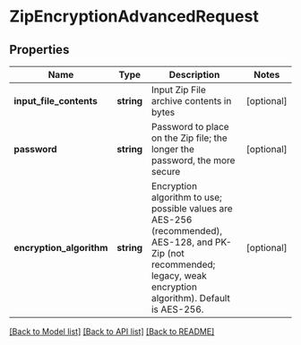 # ZipEncryptionAdvancedRequest

## Properties
Name | Type | Description | Notes
------------ | ------------- | ------------- | -------------
**input_file_contents** | **string** | Input Zip File archive contents in bytes | [optional] 
**password** | **string** | Password to place on the Zip file; the longer the password, the more secure | [optional] 
**encryption_algorithm** | **string** | Encryption algorithm to use; possible values are AES-256 (recommended), AES-128, and PK-Zip (not recommended; legacy, weak encryption algorithm).  Default is AES-256. | [optional] 

[[Back to Model list]](../README.md#documentation-for-models) [[Back to API list]](../README.md#documentation-for-api-endpoints) [[Back to README]](../README.md)


